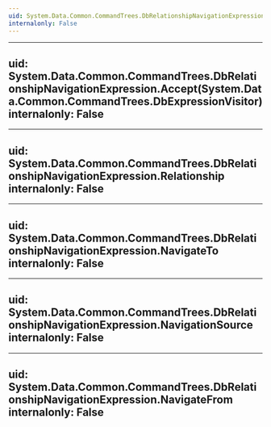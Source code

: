 ```yaml
---
uid: System.Data.Common.CommandTrees.DbRelationshipNavigationExpression
internalonly: False
---
```


---
uid: System.Data.Common.CommandTrees.DbRelationshipNavigationExpression.Accept(System.Data.Common.CommandTrees.DbExpressionVisitor)
internalonly: False
---

---
uid: System.Data.Common.CommandTrees.DbRelationshipNavigationExpression.Relationship
internalonly: False
---

---
uid: System.Data.Common.CommandTrees.DbRelationshipNavigationExpression.NavigateTo
internalonly: False
---

---
uid: System.Data.Common.CommandTrees.DbRelationshipNavigationExpression.NavigationSource
internalonly: False
---

---
uid: System.Data.Common.CommandTrees.DbRelationshipNavigationExpression.NavigateFrom
internalonly: False
---
